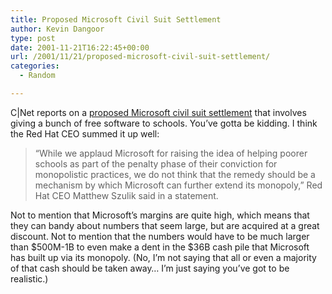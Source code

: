 ```yaml
---
title: Proposed Microsoft Civil Suit Settlement
author: Kevin Dangoor
type: post
date: 2001-11-21T16:22:45+00:00
url: /2001/11/21/proposed-microsoft-civil-suit-settlement/
categories:
  - Random

---
```

C|Net reports on a [proposed Microsoft civil suit settlement][1] that involves giving a bunch of free software to schools. You&#8217;ve gotta be kidding. I think the Red Hat CEO summed it up well:

> &#8220;While we applaud Microsoft for raising the idea of helping poorer schools as part of the penalty phase of their conviction for monopolistic practices, we do not think that the remedy should be a mechanism by which Microsoft can further extend its monopoly,&#8221; Red Hat CEO Matthew Szulik said in a statement.

<!--more-->


  
Not to mention that Microsoft&#8217;s margins are quite high, which means that they can bandy about numbers that seem large, but are acquired at a great discount. Not to mention that the numbers would have to be much larger than $500M-1B to even make a dent in the $36B cash pile that Microsoft has built up via its monopoly. (No, I&#8217;m not saying that all or even a majority of that cash should be taken away&#8230; I&#8217;m just saying you&#8217;ve got to be realistic.)

 [1]: http://news.cnet.com/news/0-1006-200-7936780.html?tag=mn_hd